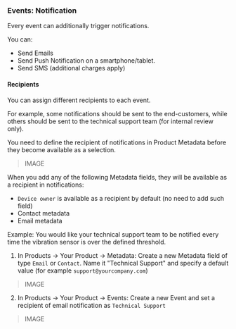 ### Events: Notification

Every event can additionally trigger notifications.

You can:
- Send Emails
- Send Push Notification on a smartphone/tablet.
- Send SMS (additional charges apply) 

#### Recipients
You can assign different recipients to each event. 

For example, some notifications should be sent to the end-customers, while others should be sent to the technical support team (for internal review only).

You need to define the recipient of notifications in Product Metadata before they become available as a selection.

> IMAGE

When you add any of the following Metadata fields, they will be available as a recipient in notifications:
- ```Device owner``` is available as a recipient by default (no need to add such field)
- Contact metadata
- Email metadata

Example:
You would like your technical support team to be notified every time the vibration sensor is over the defined threshold.

1. In Products -> Your Product -> Metadata: 
Create a new Metadata field of type `Email` or `Contact`.  Name it "Technical Support" and specify a default value (for example `support@yourcompany.com`)

>IMAGE

2. In Products -> Your Product -> Events:
Create a new Event and set a recipient of email notification as ```Technical Support```

>IMAGE
